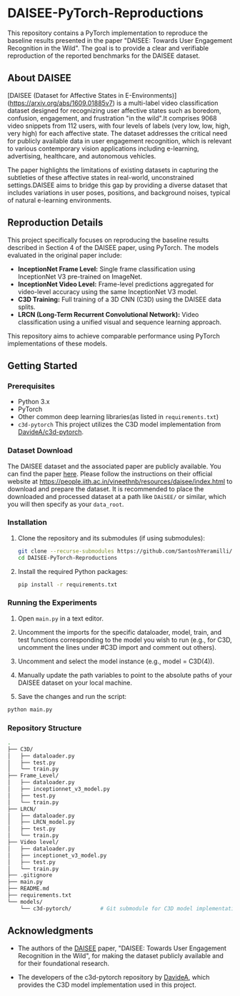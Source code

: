 # DAISEE-PyTorch-Reproductions
This repository contains a PyTorch implementation to reproduce the baseline results presented in the paper "DAISEE: Towards User Engagement Recognition in the Wild". The goal is to provide a clear and verifiable reproduction of the reported benchmarks for the DAISEE dataset.

## About DAISEE

[DAISEE (Dataset for Affective States in E-Environments)] (https://arxiv.org/abs/1609.01885v7) is a multi-label video classification dataset designed for recognizing user affective states such as boredom, confusion, engagement, and frustration "in the wild".It comprises 9068 video snippets from 112 users, with four levels of labels (very low, low, high, very high) for each affective state. The dataset addresses the critical need for publicly available data in user engagement recognition, which is relevant to various contemporary vision applications including e-learning, advertising, healthcare, and autonomous vehicles.

The paper highlights the limitations of existing datasets in capturing the subtleties of these affective states in real-world, unconstrained settings.DAISEE aims to bridge this gap by providing a diverse dataset that includes variations in user poses, positions, and background noises, typical of natural e-learning environments.

## Reproduction Details

This project specifically focuses on reproducing the baseline results described in Section 4 of the DAISEE paper, using PyTorch. The models evaluated in the original paper include:

* **InceptionNet Frame Level:** Single frame classification using InceptionNet V3 pre-trained on ImageNet.
* **InceptionNet Video Level:** Frame-level predictions aggregated for video-level accuracy using the same InceptionNet V3 model.
* **C3D Training:** Full training of a 3D CNN (C3D) using the DAISEE data splits.
* **LRCN (Long-Term Recurrent Convolutional Network):** Video classification using a unified visual and sequence learning approach.

This repository aims to achieve comparable performance using PyTorch implementations of these models.

## Getting Started
### Prerequisites

* Python 3.x
* PyTorch
* Other common deep learning libraries(as listed in `requirements.txt`)
* `c3d-pytorch` This project utilizes the C3D model implementation from [DavideA/c3d-pytorch](https://github.com/DavideA/c3d-pytorch.git).

### Dataset Download

The DAISEE dataset and the associated paper are publicly available. You can find the paper [here](https://arxiv.org/abs/1609.01885v7). Please follow the instructions on their official website at https://people.iith.ac.in/vineethnb/resources/daisee/index.html to download and prepare the dataset. It is recommended to place the downloaded and processed dataset at a path like `DAiSEE/` or similar, which you will then specify as your `data_root`.

### Installation

1.  Clone the repository and its submodules (if using submodules):
    ```bash
    git clone --recurse-submodules https://github.com/SantoshYeramilli/DAISEE-PyTorch-Reproductions.git
    cd DAISEE-PyTorch-Reproductions
    ```
2. Install the required Python packages:
    ```bash
    pip install -r requirements.txt
    ```

### Running the Experiments

1. Open `main.py` in a text editor.

2. Uncomment the imports for the specific dataloader, model, train, and test functions corresponding to the model you wish to run (e.g., for C3D, uncomment the lines under #C3D import and comment out others).

3. Uncomment and select the model instance (e.g., model = C3D(4)).

4. Manually update the path variables to point to the absolute paths of your DAISEE dataset on your local machine.

5. Save the changes and run the script:
```bash
python main.py
```
### Repository Structure
```bash
.
├── C3D/
│   ├── dataloader.py
│   ├── test.py
│   └── train.py
├── Frame_Level/
│   ├── dataloader.py
│   ├── inceptionnet_v3_model.py
│   ├── test.py
│   └── train.py
├── LRCN/
│   ├── dataloader.py
│   ├── LRCN_model.py
│   ├── test.py
│   └── train.py
├── Video level/
│   ├── dataloader.py
│   ├── inceptionet_v3_model.py
│   ├── test.py
│   └── train.py
├── .gitignore
├── main.py
├── README.md
├── requirements.txt
└── models/
    └── c3d-pytorch/         # Git submodule for C3D model implementation [https://github.com/DavideA/c3d-pytorch.git]
```
## Acknowledgments
* The authors of the [DAISEE](https://arxiv.org/abs/1609.01885v7) paper, "DAISEE: Towards User Engagement Recognition in the Wild", for making the dataset publicly available and for their foundational research.

* The developers of the c3d-pytorch repository by [DavideA](https://github.com/DavideA/c3d-pytorch.git), which provides the C3D model implementation used in this project.

